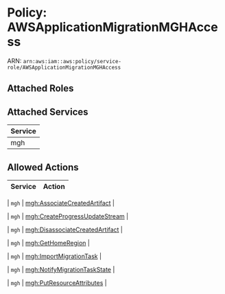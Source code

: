 # Policy: AWSApplicationMigrationMGHAccess

ARN: `arn:aws:iam::aws:policy/service-role/AWSApplicationMigrationMGHAccess`

## Attached Roles

## Attached Services

| Service |
|---------|
| mgh |

## Allowed Actions

| Service | Action |
|:-------:|--------|

| `mgh` | [mgh:AssociateCreatedArtifact](../actions.md#mgh:associatecreatedartifact) |

| `mgh` | [mgh:CreateProgressUpdateStream](../actions.md#mgh:createprogressupdatestream) |

| `mgh` | [mgh:DisassociateCreatedArtifact](../actions.md#mgh:disassociatecreatedartifact) |

| `mgh` | [mgh:GetHomeRegion](../actions.md#mgh:gethomeregion) |

| `mgh` | [mgh:ImportMigrationTask](../actions.md#mgh:importmigrationtask) |

| `mgh` | [mgh:NotifyMigrationTaskState](../actions.md#mgh:notifymigrationtaskstate) |

| `mgh` | [mgh:PutResourceAttributes](../actions.md#mgh:putresourceattributes) |
